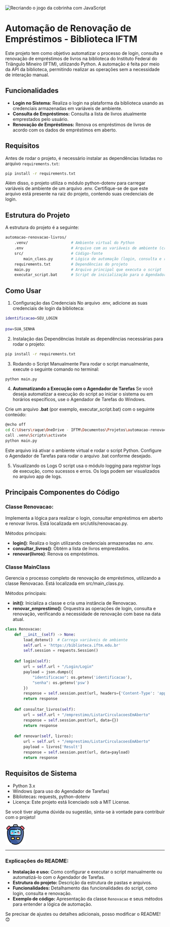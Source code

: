 
![Recriando o jogo da cobrinha com JavaScript](cartoon-ai-robot-character-scene.jpg)
# Automação de Renovação de Empréstimos - Biblioteca IFTM

Este projeto tem como objetivo automatizar o processo de login, consulta e renovação de empréstimos de livros na biblioteca do Instituto Federal do Triângulo Mineiro (IFTM), utilizando Python. A automação é feita por meio da API da biblioteca, permitindo realizar as operações sem a necessidade de interação manual.

## Funcionalidades

- **Login no Sistema:** Realiza o login na plataforma da biblioteca usando as credenciais armazenadas em variáveis de ambiente.
- **Consulta de Empréstimos:** Consulta a lista de livros atualmente emprestados pelo usuário.
- **Renovação de Empréstimos:** Renova os empréstimos de livros de acordo com os dados de empréstimos em aberto.

## Requisitos

Antes de rodar o projeto, é necessário instalar as dependências listadas no arquivo `requirements.txt`:

```bash
pip install -r requirements.txt

```
Além disso, o projeto utiliza o módulo python-dotenv para carregar variáveis de ambiente de um arquivo .env. Certifique-se de que este arquivo está presente na raiz do projeto, contendo suas credenciais de login.

## Estrutura do Projeto
A estrutura do projeto é a seguinte:

```bash
automacao-renovacao-livros/
    .venv/                   # Ambiente virtual do Python
    .env                     # Arquivo com as variáveis de ambiente (credenciais de login)
    src/                     # Código-fonte
        main_class.py        # Lógica de automação (login, consulta e renovação)
    requirements.txt         # Dependências do projeto
    main.py                  # Arquivo principal que executa o script
    executar_script.bat      # Script de inicialização para o Agendador de Tarefas
```
## Como Usar
1. Configuração das Credenciais
No arquivo .env, adicione as suas credenciais de login da biblioteca:
```bash
identificacao=SEU_LOGIN

psw=SUA_SENHA
```

2. Instalação das Dependências
Instale as dependências necessárias para rodar o projeto:

```bash
pip install -r requirements.txt
```
3. Rodando o Script Manualmente
Para rodar o script manualmente, execute o seguinte comando no terminal:

```bash
python main.py
```
4. __Automatizando a Execução com o Agendador de Tarefas__
Se você deseja automatizar a execução do script ao iniciar o sistema ou em horários específicos, use o Agendador de Tarefas do Windows.

Crie um arquivo __.bat__ (por exemplo, executar_script.bat) com o seguinte conteúdo:
```bash
@echo off
cd C:\Users\raque\OneDrive - IFTM\Documentos\Projetos\automacao-renovacao-livros
call .venv\Scripts\activate
python main.py
```
Este arquivo irá ativar o ambiente virtual e rodar o script Python. Configure o Agendador de Tarefas para rodar o arquivo .bat conforme desejado.

5. Visualizando os Logs
O script usa o módulo logging para registrar logs de execução, como sucessos e erros. Os logs podem ser visualizados no arquivo app de logs.

## Principais Componentes do Código
### Classe Renovacao: 
Implementa a lógica para realizar o login, consultar empréstimos em aberto e renovar livros. Está localizada em src/utils/renovacao.py.

Métodos principais:
- __login()__: Realiza o login utilizando credenciais armazenadas no .env.
- __consultar_livros()__: Obtém a lista de livros emprestados.
- __renovar(livros)__: Renova os empréstimos.
### Classe MainClass
Gerencia o processo completo de renovação de empréstimos, utilizando a classe Renovacao. Está localizada em src/main_class.py.

Métodos principais:
- __init()__: Inicializa a classe e cria uma instância de Renovacao.
- __renovar_emprestimo()__: Orquestra as operações de login, consulta e renovação, verificando a necessidade de renovação com base na data atual.
```python
class Renovacao:
    def __init__(self) -> None:
        load_dotenv()  # Carrega variáveis de ambiente
        self.url = 'https://biblioteca.iftm.edu.br'
        self.session = requests.Session()

    def login(self):
        url = self.url + "/Login/Login"
        payload = json.dumps({
            "identificacao": os.getenv('identificacao'),
            "senha": os.getenv('psw')
        })
        response = self.session.post(url, headers={'Content-Type': 'application/json'}, data=payload)
        return response

    def consultar_livros(self):
        url = self.url + "/emprestimo/ListarCirculacoesEmAberto"
        response = self.session.post(url, data={})
        return response

    def renovar(self, livros):
        url = self.url + "/emprestimo/ListarCirculacoesEmAberto"
        payload = livros['Result']
        response = self.session.post(url, data=payload)
        return response
```
## Requisitos de Sistema
- Python 3.x
- Windows (para uso do Agendador de Tarefas)
- Bibliotecas: requests, python-dotenv
- Licença: Este projeto está licenciado sob a MIT License.

Se você tiver alguma dúvida ou sugestão, sinta-se à vontade para contribuir com o projeto!


![Recriando o jogo da cobrinha com JavaScript](timer_15105983.png)

---

### **Explicações do README:**
- **Instalação e uso:** Como configurar e executar o script manualmente ou automatizá-lo com o Agendador de Tarefas.
- **Estrutura do projeto:** Descrição da estrutura de pastas e arquivos.
- **Funcionalidades:** Detalhamento das funcionalidades do script, como login, consulta e renovação.
- **Exemplo de código:** Apresentação da classe `Renovacao` e seus métodos para entender a lógica de automação.

Se precisar de ajustes ou detalhes adicionais, posso modificar o README! 😊








